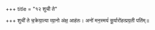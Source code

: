 +++
title = "१२ शुची ते"

+++
शुची॑ ते च॒क्रेया॒त्या व्या॒नो अ॑क्ष॒ आह॑तः। अनो॑ मन॒स्मयं॑ सू॒र्यारो॑हत्प्रय॒ती पति॑म्॥